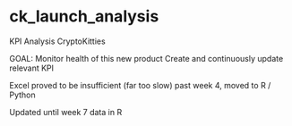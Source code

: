 # ck_launch_analysis
KPI Analysis CryptoKitties

GOAL: Monitor health of this new product
Create and continuously update relevant KPI

Excel proved to be insufficient (far too slow) past week 4, moved to R / Python

Updated until week 7 data in R
